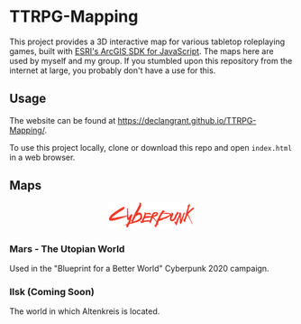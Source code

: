 # TTRPG-Mapping

This project provides a 3D interactive map for various tabletop roleplaying games, built with [ESRI's ArcGIS SDK for JavaScript](https://developers.arcgis.com/javascript/latest/).
The maps here are used by myself and my group.
If you stumbled upon this repository from the internet at large, you probably don't have a use for this.


## Usage

The website can be found at https://declangrant.github.io/TTRPG-Mapping/.

To use this project locally, clone or download this repo and open `index.html` in a web browser.


## Maps

<p align="middle">
  <img src="assets/game-logos/cp2020.png" width="30%"/>
<!--   <img width="20%"/> -->
<!--   <img src="assets/game-logos/razors-edge.png" width="30%"/> -->
</p>

### Mars - The Utopian World
Used in the "Blueprint for a Better World" Cyberpunk 2020 campaign.

### Ilsk (Coming Soon)
The world in which Altenkreis is located.
